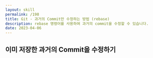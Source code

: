 ```yaml
---
layout: skill
permalink: /198
title: Git - 과거의 Commit만 수정하는 방법 (rebase)
description: rebase 명령어를 사용하여 과거의 commit을 수정할 수 있습니다.
date: 2023-04-06
---
```



## 이미 저장한 과거의 Commit을 수정하기

```mermaid
